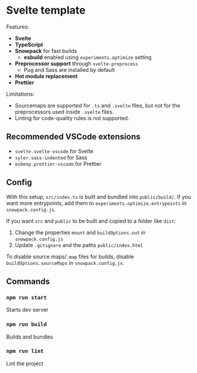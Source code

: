 # Svelte template

Features:

- **Svelte**
- **TypeScript**
- **Snowpack** for fast builds
  - **esbuild** enabled using `experiments.optimize` setting
- **Preprocessor support** through `svelte-preprocess`
  - Pug and Sass are installed by default
- **Hot module replacement**
- **Prettier**

Limitations:

- Sourcemaps are supported for `.ts` and `.svelte` files, but not for the preprocessors used inside `.svelte` files.
- Linting for code-quality rules is not supported.

## Recommended VSCode extensions

- `svelte.svelte-vscode` for Svelte
- `syler.sass-indented` for Sass
- `esbenp.prettier-vscode` for Prettier

## Config

With this setup, `src/index.ts` is built and bundled into `public/build/`. If you want more entrypoints, add them to `experiments.optimize.entrypoints` in `snowpack.config.js`.

If you want `src` and `public` to be built and copied to a folder like `dist`:

1. Change the properties `mount` and `buildOptions.out` in `snowpack.config.js`
2. Update `.gitignore` and the paths `public/index.html`

To disable source maps/`.map` files for builds, disable `buildOptions.sourceMaps` in `snowpack.config.js`.

## Commands

### `npm run start`

Starts dev server

### `npm run build`

Builds and bundles

### `npm run lint`

Lint the project
